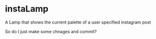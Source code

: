 # instaLamp
A Lamp that shows the current palette of a user specified instagram post

So do I just make some chnages and commit?
